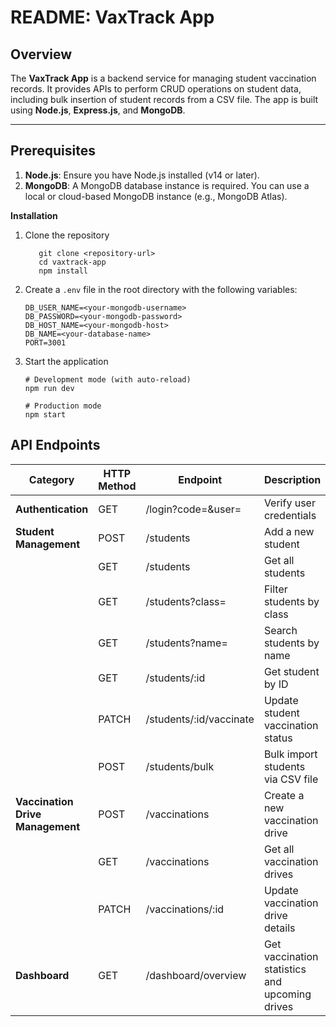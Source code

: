 # README: VaxTrack App

## Overview
The **VaxTrack App** is a backend service for managing student vaccination records. It provides APIs to perform CRUD operations on student data, including bulk insertion of student records from a CSV file. The app is built using **Node.js**, **Express.js**, and **MongoDB**.

---

## Prerequisites
1. **Node.js**: Ensure you have Node.js installed (v14 or later).
2. **MongoDB**: A MongoDB database instance is required. You can use a local or cloud-based MongoDB instance (e.g., MongoDB Atlas).

**Installation**
1. Clone the repository
     ``` 
        git clone <repository-url>
        cd vaxtrack-app
        npm install
    ```
2. Create a `.env` file in the root directory with the following variables:
    ```
   DB_USER_NAME=<your-mongodb-username>
   DB_PASSWORD=<your-mongodb-password>
   DB_HOST_NAME=<your-mongodb-host>
   DB_NAME=<your-database-name>
   PORT=3001
    ```
3. Start the application

   ```
   # Development mode (with auto-reload)
   npm run dev

   # Production mode
   npm start
   ```
## API Endpoints

| **Category**                     | **HTTP Method** | **Endpoint**                             | **Description**                                   |
|----------------------------------|------------------|-----------------------------------------|---------------------------------------------------|
| **Authentication**               | GET              | /login?code=<token>&user=<username>   | Verify user credentials                            |
| **Student Management**           | POST             | /students                               | Add a new student                                 |
|                                  | GET              | /students                               | Get all students                                  |
|                                  | GET              | /students?class=<class>                | Filter students by class                          |
|                                  | GET              | /students?name=<name>                  | Search students by name                           |
|                                  | GET              | /students/:id                           | Get student by ID                                 |
|                                  | PATCH            | /students/:id/vaccinate                | Update student vaccination status                 |
|                                  | POST             | /students/bulk                          | Bulk import students via CSV file                 |
| **Vaccination Drive Management** | POST             | /vaccinations                           | Create a new vaccination drive                    |
|                                  | GET              | /vaccinations                           | Get all vaccination drives                         |
|                                  | PATCH            | /vaccinations/:id                       | Update vaccination drive details                   |
| **Dashboard**                    | GET              | /dashboard/overview                     | Get vaccination statistics and upcoming drives     |
